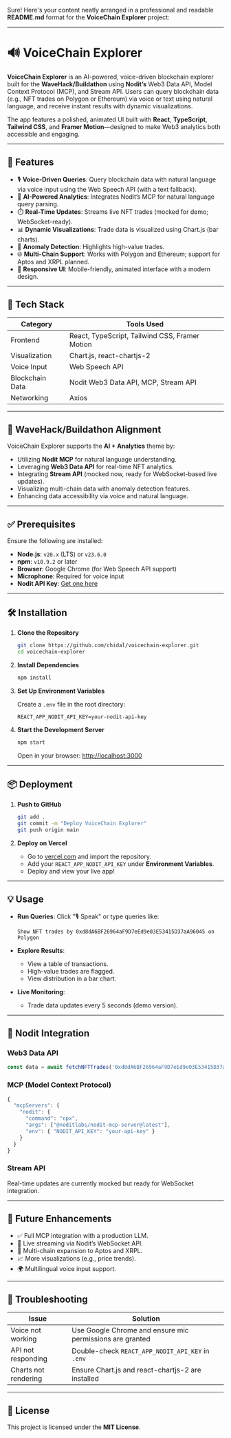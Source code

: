 Sure! Here's your content neatly arranged in a professional and readable **README.md** format for the **VoiceChain Explorer** project:

---

# 🔊 VoiceChain Explorer

**VoiceChain Explorer** is an AI-powered, voice-driven blockchain explorer built for the **WaveHack/Buildathon** using **Nodit’s** Web3 Data API, Model Context Protocol (MCP), and Stream API. Users can query blockchain data (e.g., NFT trades on Polygon or Ethereum) via voice or text using natural language, and receive instant results with dynamic visualizations.

The app features a polished, animated UI built with **React**, **TypeScript**, **Tailwind CSS**, and **Framer Motion**—designed to make Web3 analytics both accessible and engaging.

---

## 🚀 Features

* 🎙️ **Voice-Driven Queries**: Query blockchain data with natural language via voice input using the Web Speech API (with a text fallback).
* 🤖 **AI-Powered Analytics**: Integrates Nodit’s MCP for natural language query parsing.
* ⏱️ **Real-Time Updates**: Streams live NFT trades (mocked for demo; WebSocket-ready).
* 📊 **Dynamic Visualizations**: Trade data is visualized using Chart.js (bar charts).
* 🚨 **Anomaly Detection**: Highlights high-value trades.
* 🌐 **Multi-Chain Support**: Works with Polygon and Ethereum; support for Aptos and XRPL planned.
* 📱 **Responsive UI**: Mobile-friendly, animated interface with a modern design.

---

## 🧰 Tech Stack

| Category        | Tools Used                                     |
| --------------- | ---------------------------------------------- |
| Frontend        | React, TypeScript, Tailwind CSS, Framer Motion |
| Visualization   | Chart.js, react-chartjs-2                      |
| Voice Input     | Web Speech API                                 |
| Blockchain Data | Nodit Web3 Data API, MCP, Stream API           |
| Networking      | Axios                                          |

---

## 🎯 WaveHack/Buildathon Alignment

VoiceChain Explorer supports the **AI + Analytics** theme by:

* Utilizing **Nodit MCP** for natural language understanding.
* Leveraging **Web3 Data API** for real-time NFT analytics.
* Integrating **Stream API** (mocked now, ready for WebSocket-based live updates).
* Visualizing multi-chain data with anomaly detection features.
* Enhancing data accessibility via voice and natural language.

---

## ✅ Prerequisites

Ensure the following are installed:

* **Node.js**: `v20.x` (LTS) or `v23.6.0`
* **npm**: `v10.9.2` or later
* **Browser**: Google Chrome (for Web Speech API support)
* **Microphone**: Required for voice input
* **Nodit API Key**: [Get one here](https://nodit.io)

---

## 🛠️ Installation

1. **Clone the Repository**

   ```bash
   git clone https://github.com/chidal/voicechain-explorer.git
   cd voicechain-explorer
   ```

2. **Install Dependencies**

   ```bash
   npm install
   ```

3. **Set Up Environment Variables**

   Create a `.env` file in the root directory:

   ```
   REACT_APP_NODIT_API_KEY=your-nodit-api-key
   ```

4. **Start the Development Server**

   ```bash
   npm start
   ```

   Open in your browser: [http://localhost:3000](http://localhost:3000)

---

## 📦 Deployment

1. **Push to GitHub**

   ```bash
   git add .
   git commit -m "Deploy VoiceChain Explorer"
   git push origin main
   ```

2. **Deploy on Vercel**

   * Go to [vercel.com](https://vercel.com) and import the repository.
   * Add your `REACT_APP_NODIT_API_KEY` under **Environment Variables**.
   * Deploy and view your live app!

---

## 💡 Usage

* **Run Queries**: Click "🎙️ Speak" or type queries like:

  ```
  Show NFT trades by 0xd8dA6BF26964aF9D7eEd9e03E53415D37aA96045 on Polygon
  ```

* **Explore Results**:

  * View a table of transactions.
  * High-value trades are flagged.
  * View distribution in a bar chart.

* **Live Monitoring**:

  * Trade data updates every 5 seconds (demo version).

---

## 🔗 Nodit Integration

### Web3 Data API

```ts
const data = await fetchNFTTrades('0xd8dA6BF26964aF9D7eEd9e03E53415D37aA96045', 'polygon');
```

### MCP (Model Context Protocol)

```js
{
  "mcpServers": {
    "nodit": {
      "command": "npx",
      "args": ["@noditlabs/nodit-mcp-server@latest"],
      "env": { "NODIT_API_KEY": "your-api-key" }
    }
  }
}
```

### Stream API

Real-time updates are currently mocked but ready for WebSocket integration.

---

## 🔭 Future Enhancements

* ✅ Full MCP integration with a production LLM.
* 🔌 Live streaming via Nodit’s WebSocket API.
* 🌉 Multi-chain expansion to Aptos and XRPL.
* 📈 More visualizations (e.g., price trends).
* 🌍 Multilingual voice input support.

---

## 🐛 Troubleshooting

| Issue                | Solution                                                 |
| -------------------- | -------------------------------------------------------- |
| Voice not working    | Use Google Chrome and ensure mic permissions are granted |
| API not responding   | Double-check `REACT_APP_NODIT_API_KEY` in `.env`         |
| Charts not rendering | Ensure Chart.js and react-chartjs-2 are installed        |

---

## 📄 License

This project is licensed under the **MIT License**.
